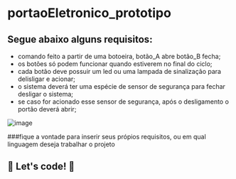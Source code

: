 # portaoEletronico_prototipo

## Segue abaixo alguns requisitos:


- comando feito a partir de uma botoeira, botão_A abre botão_B fecha;
- os botões só podem funcionar quando estiverem no final do ciclo;
- cada botão deve possuir um led ou uma lampada de sinalização para delisligar e acionar;
- o sistema deverá ter uma espécie de sensor de segurança para fechar desligar o sistema;
- se caso for acionado esse sensor de segurança, após o desligamento o portão deverá abrir;

![image](https://user-images.githubusercontent.com/80642632/136712121-4a0a9b3c-8fb0-4125-9131-bdc7c630ca3a.png)



###fique a vontade para inserir seus própios requisitos, ou em qual linguagem deseja trabalhar o projeto


## 🚀 Let's code! 🚀
